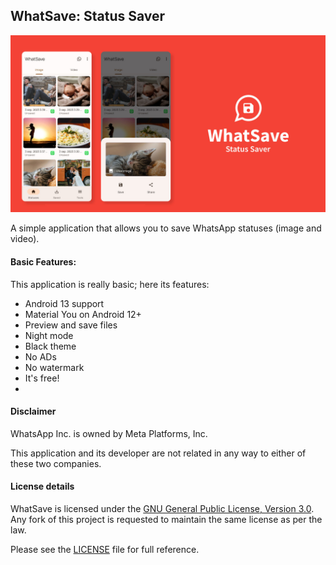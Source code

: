 ## WhatSave: Status Saver

![Screenshots](./art/art.jpg?raw=true)

A simple application that allows you to save WhatsApp statuses (image and video).

#### Basic Features:

This application is really basic; here its features:

* Android 13 support
* Material You on Android 12+
* Preview and save files
* Night mode
* Black theme
* No ADs
* No watermark
* It's free!
* 
#### Disclaimer
WhatsApp Inc. is owned by Meta Platforms, Inc.

This application and its developer are not related in any way to either of these two companies.

#### License details

WhatSave is licensed under the [GNU General Public License, Version 3.0](http://www.gnu.org/licenses/#GPL). Any fork of
this project is requested to maintain the same license as per the law.

Please see the [LICENSE](LICENSE.md) file for full reference.